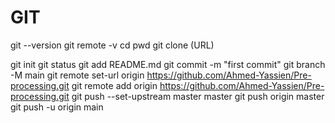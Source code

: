 # GIT

git --version
git remote -v
cd
pwd
git clone (URL)

git init
git status
git add README.md
git commit -m "first commit"
git branch -M main
git remote set-url origin https://github.com/Ahmed-Yassien/Pre-processing.git 
git remote add origin https://github.com/Ahmed-Yassien/Pre-processing.git
git push --set-upstream master master
git push origin master
git push -u origin main
